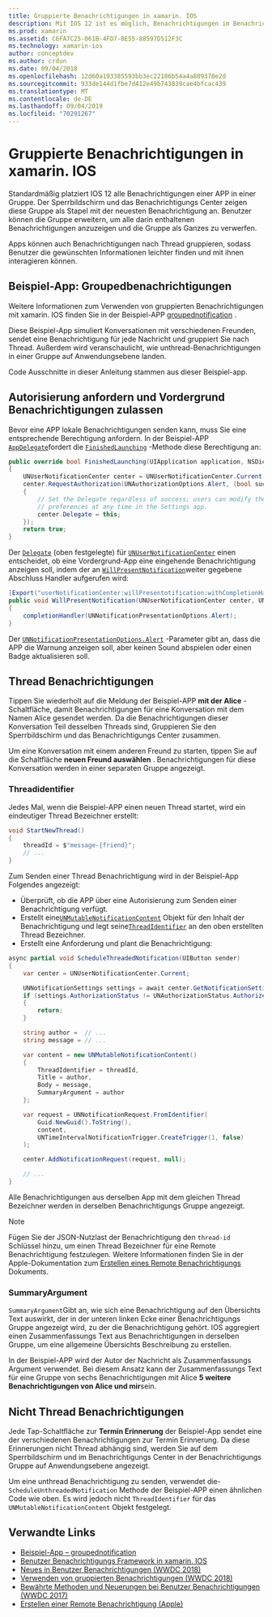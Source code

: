 ```yaml
---
title: Gruppierte Benachrichtigungen in xamarin. IOS
description: Mit IOS 12 ist es möglich, Benachrichtigungen im Benachrichtigungs Center oder auf dem Sperrbildschirm nach Anwendung oder Thread zu gruppieren. In diesem Dokument wird beschrieben, wie mit xamarin. IOS Thread-und unthreaded-Benachrichtigungen gesendet werden.
ms.prod: xamarin
ms.assetid: C6FA7C25-061B-4FD7-8E55-88597D512F3C
ms.technology: xamarin-ios
author: conceptdev
ms.author: crdun
ms.date: 09/04/2018
ms.openlocfilehash: 12d60a193385593bb3ec22186b54a4a809370e2d
ms.sourcegitcommit: 933de144d1fbe7d412e49b743839cae4bfcac439
ms.translationtype: MT
ms.contentlocale: de-DE
ms.lasthandoff: 09/04/2019
ms.locfileid: "70291267"
---
```

# <a name="grouped-notifications-in-xamarinios"></a>Gruppierte Benachrichtigungen in xamarin. IOS

Standardmäßig platziert IOS 12 alle Benachrichtigungen einer APP in einer Gruppe. Der Sperrbildschirm und das Benachrichtigungs Center zeigen diese Gruppe als Stapel mit der neuesten Benachrichtigung an. Benutzer können die Gruppe erweitern, um alle darin enthaltenen Benachrichtigungen anzuzeigen und die Gruppe als Ganzes zu verwerfen.

Apps können auch Benachrichtigungen nach Thread gruppieren, sodass Benutzer die gewünschten Informationen leichter finden und mit ihnen interagieren können.

## <a name="sample-app-groupednotifications"></a>Beispiel-App: Groupedbenachrichtigungen

Weitere Informationen zum Verwenden von gruppierten Benachrichtigungen mit xamarin. IOS finden Sie in der Beispiel-APP [groupednotification](https://docs.microsoft.com/samples/xamarin/ios-samples/ios12-groupednotifications) .

Diese Beispiel-App simuliert Konversationen mit verschiedenen Freunden, sendet eine Benachrichtigung für jede Nachricht und gruppiert Sie nach Thread. Außerdem wird veranschaulicht, wie unthread-Benachrichtigungen in einer Gruppe auf Anwendungsebene landen.

Code Ausschnitte in dieser Anleitung stammen aus dieser Beispiel-app.

## <a name="request-authorization-and-allow-foreground-notifications"></a>Autorisierung anfordern und Vordergrund Benachrichtigungen zulassen

Bevor eine APP lokale Benachrichtigungen senden kann, muss Sie eine entsprechende Berechtigung anfordern. In der Beispiel-APP [`AppDelegate`](xref:UIKit.UIApplicationDelegate)fordert die [`FinishedLaunching`](xref:UIKit.UIApplicationDelegate.FinishedLaunching(UIKit.UIApplication,Foundation.NSDictionary)) -Methode diese Berechtigung an:

```csharp
public override bool FinishedLaunching(UIApplication application, NSDictionary launchOptions)
{
    UNUserNotificationCenter center = UNUserNotificationCenter.Current;
    center.RequestAuthorization(UNAuthorizationOptions.Alert, (bool success, NSError error) =>
    {
        // Set the Delegate regardless of success; users can modify their notification
        // preferences at any time in the Settings app.
        center.Delegate = this;
    });
    return true;
}
```

Der [`Delegate`](xref:UserNotifications.UNUserNotificationCenter.Delegate) (oben festgelegte) für [`UNUserNotificationCenter`](xref:UserNotifications.UNUserNotificationCenter) einen entscheidet, ob eine Vordergrund-App eine eingehende Benachrichtigung anzeigen soll, indem der an [`WillPresentNotification`](xref:UserNotifications.UNUserNotificationCenterDelegate_Extensions.WillPresentNotification(UserNotifications.IUNUserNotificationCenterDelegate,UserNotifications.UNUserNotificationCenter,UserNotifications.UNNotification,System.Action{UserNotifications.UNNotificationPresentationOptions}))weiter gegebene Abschluss Handler aufgerufen wird:

```csharp
[Export("userNotificationCenter:willPresentotification:withCompletionHandler:")]
public void WillPresentNotification(UNUserNotificationCenter center, UNNotification notification, System.Action<UNNotificationPresentationOptions> completionHandler)
{
    completionHandler(UNNotificationPresentationOptions.Alert);
}
```

Der [`UNNotificationPresentationOptions.Alert`](xref:UserNotifications.UNNotificationPresentationOptions) -Parameter gibt an, dass die APP die Warnung anzeigen soll, aber keinen Sound abspielen oder einen Badge aktualisieren soll.

## <a name="threaded-notifications"></a>Thread Benachrichtigungen

Tippen Sie wiederholt auf die Meldung der Beispiel-APP **mit der Alice** -Schaltfläche, damit Benachrichtigungen für eine Konversation mit dem Namen Alice gesendet werden.
Da die Benachrichtigungen dieser Konversation Teil desselben Threads sind, Gruppieren Sie den Sperrbildschirm und das Benachrichtigungs Center zusammen.

Um eine Konversation mit einem anderen Freund zu starten, tippen Sie auf die Schaltfläche **neuen Freund auswählen** . Benachrichtigungen für diese Konversation werden in einer separaten Gruppe angezeigt.

### <a name="threadidentifier"></a>Threadidentifier

Jedes Mal, wenn die Beispiel-APP einen neuen Thread startet, wird ein eindeutiger Thread Bezeichner erstellt:

```csharp
void StartNewThread()
{
    threadId = $"message-{friend}";
    // ...
}
```

Zum Senden einer Thread Benachrichtigung wird in der Beispiel-App Folgendes angezeigt:

- Überprüft, ob die APP über eine Autorisierung zum Senden einer Benachrichtigung verfügt.
- Erstellt eine[`UNMutableNotificationContent`](xref:UserNotifications.UNMutableNotificationContent)
Objekt für den Inhalt der Benachrichtigung und legt seine[`ThreadIdentifier`](xref:UserNotifications.UNMutableNotificationContent.ThreadIdentifier)
an den oben erstellten Thread Bezeichner.
- Erstellt eine Anforderung und plant die Benachrichtigung:

```csharp
async partial void ScheduleThreadedNotification(UIButton sender)
{
    var center = UNUserNotificationCenter.Current;

    UNNotificationSettings settings = await center.GetNotificationSettingsAsync();
    if (settings.AuthorizationStatus != UNAuthorizationStatus.Authorized)
    {
        return;
    }

    string author =  // ...
    string message = // ...

    var content = new UNMutableNotificationContent()
    {
        ThreadIdentifier = threadId,
        Title = author,
        Body = message,
        SummaryArgument = author
    };

    var request = UNNotificationRequest.FromIdentifier(
        Guid.NewGuid().ToString(),
        content,
        UNTimeIntervalNotificationTrigger.CreateTrigger(1, false)
    );

    center.AddNotificationRequest(request, null);

    // ...
}
```

Alle Benachrichtigungen aus derselben App mit dem gleichen Thread Bezeichner werden in derselben Benachrichtigungs Gruppe angezeigt.

> [!NOTE]
> Fügen Sie der JSON-Nutzlast der Benachrichtigung den `thread-id` Schlüssel hinzu, um einen Thread Bezeichner für eine Remote Benachrichtigung festzulegen. Weitere Informationen finden Sie in der Apple-Dokumentation zum [Erstellen eines Remote Benachrichtigungs](https://developer.apple.com/documentation/usernotifications/setting_up_a_remote_notification_server/generating_a_remote_notification) Dokuments.

### <a name="summaryargument"></a>SummaryArgument

`SummaryArgument`Gibt an, wie sich eine Benachrichtigung auf den Übersichts Text auswirkt, der in der unteren linken Ecke einer Benachrichtigungs Gruppe angezeigt wird, zu der die Benachrichtigung gehört. IOS aggregiert einen Zusammenfassungs Text aus Benachrichtigungen in derselben Gruppe, um eine allgemeine Übersichts Beschreibung zu erstellen.

In der Beispiel-APP wird der Autor der Nachricht als Zusammenfassungs Argument verwendet. Bei diesem Ansatz kann der Zusammenfassungs Text für eine Gruppe von sechs Benachrichtigungen mit Alice **5 weitere Benachrichtigungen von Alice und mir**sein.

## <a name="unthreaded-notifications"></a>Nicht Thread Benachrichtigungen

Jede Tap-Schaltfläche zur **Termin Erinnerung** der Beispiel-App sendet eine der verschiedenen Benachrichtigungen zur Termin Erinnerung. Da diese Erinnerungen nicht Thread abhängig sind, werden Sie auf dem Sperrbildschirm und im Benachrichtigungs Center in der Benachrichtigungs Gruppe auf Anwendungsebene angezeigt.

Um eine unthread Benachrichtigung zu senden, verwendet die- `ScheduleUnthreadedNotification` Methode der Beispiel-APP einen ähnlichen Code wie oben.
Es wird jedoch nicht `ThreadIdentifier` für das `UNMutableNotificationContent` Objekt festgelegt.

## <a name="related-links"></a>Verwandte Links

- [Beispiel-App – groupednotification](https://docs.microsoft.com/samples/xamarin/ios-samples/ios12-groupednotifications)
- [Benutzer Benachrichtigungs Framework in xamarin. IOS](~/ios/platform/user-notifications/index.md)
- [Neues in Benutzer Benachrichtigungen (WWDC 2018)](https://developer.apple.com/videos/play/wwdc2018/710/)
- [Verwenden von gruppierten Benachrichtigungen (WWDC 2018)](https://developer.apple.com/videos/play/wwdc2018/711/)
- [Bewährte Methoden und Neuerungen bei Benutzer Benachrichtigungen (WWDC 2017)](https://developer.apple.com/videos/play/wwdc2017/708/)
- [Erstellen einer Remote Benachrichtigung (Apple)](https://developer.apple.com/documentation/usernotifications/setting_up_a_remote_notification_server/generating_a_remote_notification)
